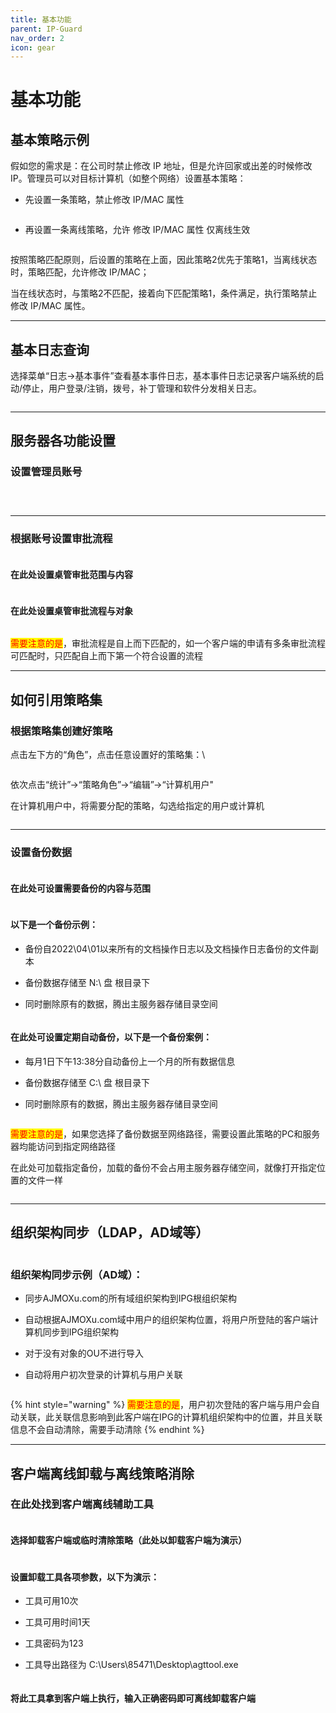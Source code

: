 ```yaml
---
title: 基本功能
parent: IP-Guard
nav_order: 2
icon: gear
---
```


# 基本功能

## 基本策略示例

假如您的需求是：在公司时禁止修改 IP 地址，但是允许回家或出差的时候修改IP。管理员可以对目标计算机（如整个网络）设置基本策略：

* 先设置一条策略，禁止修改 IP/MAC 属性

<figure><img src="https://user-images.githubusercontent.com/123937106/215726448-e1dee8d0-4b86-4398-9693-484cb348266c.png" alt=""><figcaption></figcaption></figure>

* 再设置一条离线策略，允许 修改 IP/MAC 属性 仅离线生效

<figure><img src="https://user-images.githubusercontent.com/123937106/215726504-469a1951-0372-4700-9d90-5c0ed8852832.png" alt=""><figcaption></figcaption></figure>

按照策略匹配原则，后设置的策略在上面，因此策略2优先于策略1，当离线状态时，策略匹配，允许修改 IP/MAC；

当在线状态时，与策略2不匹配，接着向下匹配策略1，条件满足，执行策略禁止修改 IP/MAC 属性。



***

## 基本日志查询

选择菜单“日志->基本事件”查看基本事件日志，基本事件日志记录客户端系统的启动/停止，用户登录/注销，拨号，补丁管理和软件分发相关日志。\
&#x20;

<figure><img src="https://user-images.githubusercontent.com/123937106/215730143-8a880907-7624-44a2-b075-6c83fbc2b538.png" alt=""><figcaption></figcaption></figure>



***

## 服务器各功能设置

### 设置管理员账号 

<figure><img src="https://user-images.githubusercontent.com/123937106/215958079-56274cbb-fc70-46d5-9fba-a43ea91b0820.png" alt=""><figcaption></figcaption></figure>

<figure><img src="https://user-images.githubusercontent.com/123937106/215958386-42af8f4d-6304-4203-8844-5f8854642289.png" alt=""><figcaption></figcaption></figure>

&#x20;&#x20;

<figure><img src="https://user-images.githubusercontent.com/123937106/215958685-2c232369-ff71-453a-9a4c-0e9fe9509b60.png" alt=""><figcaption></figcaption></figure>



***

### 根据账号设置审批流程

<figure><img src="https://user-images.githubusercontent.com/123937106/215958997-8e6b5ee4-eb87-4a1a-91b8-80e363f92e53.png" alt=""><figcaption></figcaption></figure>

#### 在此处设置桌管审批范围与内容 &#x20;

<figure><img src="https://user-images.githubusercontent.com/123937106/215959149-6ba29f3f-4e40-4210-8196-b909fdfc8b1a.png" alt=""><figcaption></figcaption></figure>

#### 在此处设置桌管审批流程与对象 &#x20;

<figure><img src="https://user-images.githubusercontent.com/123937106/215959307-fbf89e3b-80b1-407c-a879-a427503c39aa.png" alt=""><figcaption></figcaption></figure>

<mark style="color:red;">需要注意的是</mark>，审批流程是自上而下匹配的，如一个客户端的申请有多条审批流程可匹配时，只匹配自上而下第一个符合设置的流程





***

## 如何引用策略集

### 根据策略集创建好策略

点击左下方的“角色”，点击任意设置好的策略集：\


<figure><img src="../../.gitbook/assets/image (4) (1) (1) (1) (1).png" alt=""><figcaption></figcaption></figure>

依次点击“统计”->“策略角色”->“编辑”->“计算机用户"

在计算机用户中，将需要分配的策略，勾选给指定的用户或计算机

<figure><img src="../../.gitbook/assets/image (1) (1) (1) (1) (1) (1).png" alt=""><figcaption></figcaption></figure>







***

### 设置备份数据

<figure><img src="https://user-images.githubusercontent.com/123937106/215960035-2e3a0c64-0557-417f-b248-6770c496d201.png" alt=""><figcaption></figcaption></figure>

#### 在此处可设置需要备份的内容与范围 &#x20;

<figure><img src="https://user-images.githubusercontent.com/123937106/215960070-89ef8a29-7ff8-4319-96ce-d174d5a63f31.png" alt=""><figcaption></figcaption></figure>

#### 以下是一个备份示例：

* 备份自2022\04\01以来所有的文档操作日志以及文档操作日志备份的文件副本
* 备份数据存储至 N:\ 盘 根目录下
*   同时删除原有的数据，腾出主服务器存储目录空间\
    &#x20;

    <figure><img src="https://user-images.githubusercontent.com/123937106/215960298-196cb0a7-a1e7-4a5c-8f67-876b69b27a37.png" alt=""><figcaption></figcaption></figure>

#### 在此处可设置定期自动备份，以下是一个备份案例：

* 每月1日下午13:38分自动备份上一个月的所有数据信息
* 备份数据存储至 C:\ 盘 根目录下
*   同时删除原有的数据，腾出主服务器存储目录空间\
    &#x20;

    <figure><img src="https://user-images.githubusercontent.com/123937106/215960988-60503345-1696-436f-8d3d-25b635b9e1e9.png" alt=""><figcaption></figcaption></figure>

<mark style="color:red;">需要注意的是</mark>，如果您选择了备份数据至网络路径，需要设置此策略的PC和服务器均能访问到指定网络路径

在此处可加载指定备份，加载的备份不会占用主服务器存储空间，就像打开指定位置的文件一样&#x20;

<figure><img src="https://user-images.githubusercontent.com/123937106/215961344-70e7ed65-bfb7-4e93-ba74-d7896d6feaa2.png" alt=""><figcaption></figcaption></figure>



***

## 组织架构同步（LDAP，AD域等）

<figure><img src="https://user-images.githubusercontent.com/123937106/215961632-b39ce36f-e001-4449-bd45-252686af50c1.png" alt=""><figcaption></figcaption></figure>

### 组织架构同步示例（AD域）：

* 同步AJMOXu.com的所有域组织架构到IPG根组织架构
* 自动根据AJMOXu.com域中用户的组织架构位置，将用户所登陆的客户端计算机同步到IPG组织架构
* 对于没有对象的OU不进行导入
*   自动将用户初次登录的计算机与用户关联\
    &#x20;

    <figure><img src="https://user-images.githubusercontent.com/123937106/215963016-b07b2806-a18d-4833-a7c5-f05f54d3b7e0.png" alt=""><figcaption></figcaption></figure>

{% hint style="warning" %}
<mark style="color:red;">需要注意的是</mark>，用户初次登陆的客户端与用户会自动关联，此关联信息影响到此客户端在IPG的计算机组织架构中的位置，并且关联信息不会自动清除，需要手动清除
{% endhint %}



***

## 客户端离线卸载与离线策略消除

### 在此处找到客户端离线辅助工具 &#x20;

<figure><img src="https://user-images.githubusercontent.com/123937106/215984895-cf62bc69-a0de-4c98-a158-8da86b8e0c72.png" alt=""><figcaption></figcaption></figure>

#### 选择卸载客户端或临时清除策略（此处以卸载客户端为演示） &#x20;

<figure><img src="https://user-images.githubusercontent.com/123937106/215985053-6ec3b016-9e61-4d5e-9b1f-1d7b85a449f2.png" alt=""><figcaption></figcaption></figure>

#### 设置卸载工具各项参数，以下为演示：

* 工具可用10次
* 工具可用时间1天
* 工具密码为123
*   工具导出路径为 C:\Users\85471\Desktop\agttool.exe\
    &#x20;

    <figure><img src="https://user-images.githubusercontent.com/123937106/215985369-bd9a3baf-43a9-4a34-8e24-a1f0ccafff60.png" alt=""><figcaption></figcaption></figure>

#### 将此工具拿到客户端上执行，输入正确密码即可离线卸载客户端
